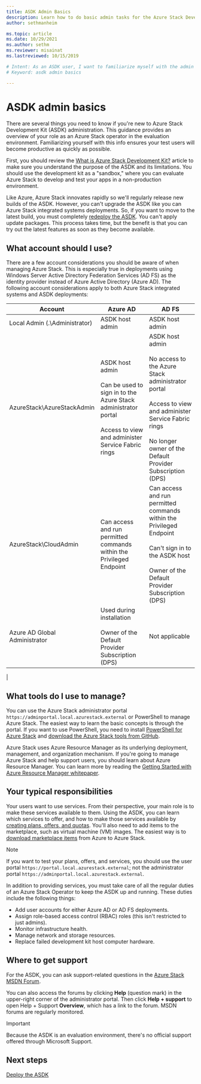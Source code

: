 ```yaml
---
title: ASDK Admin Basics
description: Learn how to do basic admin tasks for the Azure Stack Development Kit (ASDK).
author: sethmanheim

ms.topic: article
ms.date: 10/29/2021
ms.author: sethm
ms.reviewer: misainat
ms.lastreviewed: 10/15/2019

# Intent: As an ASDK user, I want to familiarize myself with the admin basics so my users can become productive as quickly as possible.
# Keyword: asdk admin basics

---
```



# ASDK admin basics
There are several things you need to know if you're new to Azure Stack Development Kit (ASDK) administration. This guidance provides an overview of your role as an Azure Stack operator in the evaluation environment. Familiarizing yourself with this info ensures your test users will become productive as quickly as possible.

First, you should review the [What is Azure Stack Development Kit?](asdk-what-is.md) article to make sure you understand the purpose of the ASDK and its limitations. You should use the development kit as a "sandbox," where you can evaluate Azure Stack to develop and test your apps in a non-production environment. 

Like Azure, Azure Stack innovates rapidly so we'll regularly release new builds of the ASDK. However, you can't upgrade the ASDK like you can Azure Stack integrated systems deployments. So, if you want to move to the latest build, you must completely [redeploy the ASDK](asdk-redeploy.md). You can't apply update packages. This process takes time, but the benefit is that you can try out the latest features as soon as they become available. 

## What account should I use?
There are a few account considerations you should be aware of when managing Azure Stack. This is especially true in deployments using Windows Server Active Directory Federation Services (AD FS) as the identity provider instead of Azure Active Directory (Azure AD). The following account considerations apply to both Azure Stack integrated systems and ASDK deployments:

|Account|Azure AD|AD FS|
|-----|-----|-----|
|Local Admin (.\Administrator)|ASDK host admin|ASDK host admin|
|AzureStack\AzureStackAdmin|ASDK host admin<br><br>Can be used to sign in to the Azure Stack administrator portal<br><br>Access to view and administer Service Fabric rings|ASDK host admin<br><br>No access to the Azure Stack administrator portal<br><br>Access to view and administer Service Fabric rings<br><br>No longer owner of the Default Provider Subscription (DPS)|
|AzureStack\CloudAdmin|Can access and run permitted commands within the Privileged Endpoint|Can access and run permitted commands within the Privileged Endpoint<br><br>Can't sign in to the ASDK host<br><br>Owner of the Default Provider Subscription (DPS)|
|Azure AD Global Administrator|Used during installation<br><br>Owner of the Default Provider Subscription (DPS)|Not applicable|
|

## What tools do I use to manage?
You can use the Azure Stack administrator portal `https://adminportal.local.azurestack.external` or PowerShell to manage Azure Stack. The easiest way to learn the basic concepts is through the portal. If you want to use PowerShell, you need to install [PowerShell for Azure Stack](asdk-post-deploy.md#install-azure-stack-powershell) and [download the Azure Stack tools from GitHub](asdk-post-deploy.md#download-the-azure-stack-tools).

Azure Stack uses Azure Resource Manager as its underlying deployment, management, and organization mechanism. If you're going to manage Azure Stack and help support users, you should learn about Azure Resource Manager. You can learn more by reading the [Getting Started with Azure Resource Manager whitepaper](https://download.microsoft.com/download/E/A/4/EA4017B5-F2ED-449A-897E-BD92E42479CE/Getting_Started_With_Azure_Resource_Manager_white_paper_EN_US.pdf).

## Your typical responsibilities
Your users want to use services. From their perspective, your main role is to make these services available to them. Using the ASDK, you can learn which services to offer, and how to make those services available by [creating plans, offers, and quotas](../operator/tutorial-offer-services.md). You'll also need to add items to the marketplace, such as virtual machine (VM) images. The easiest way is to [download marketplace items](../operator/azure-stack-create-and-publish-marketplace-item.md) from Azure to Azure Stack.

> [!NOTE]
> If you want to test your plans, offers, and services, you should use the user portal `https://portal.local.azurestack.external`; not the administrator portal `https://adminportal.local.azurestack.external`.

In addition to providing services, you must take care of all the regular duties of an Azure Stack Operator to keep the ASDK up and running. These duties include the following things:
- Add user accounts for either Azure AD or AD FS deployments.
- Assign role-based access control (RBAC) roles (this isn't restricted to just admins).
- Monitor infrastructure health.
- Manage network and storage resources.
- Replace failed development kit host computer hardware.

## Where to get support
For the ASDK, you can ask support-related questions in the [Azure Stack MSDN Forum](https://social.msdn.microsoft.com/Forums/azure/home?forum=azurestack).

You can also access the forums by clicking **Help** (question mark) in the upper-right corner of the administrator portal. Then click **Help + support** to open Help + Support **Overview**, which has a link to the forum. MSDN forums are regularly monitored.  

> [!IMPORTANT]
> Because the ASDK is an evaluation environment, there's no official support offered through Microsoft Support.

## Next steps
[Deploy the ASDK](asdk-install.md)

